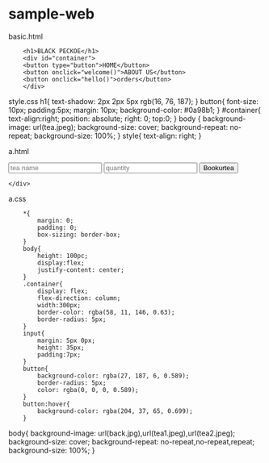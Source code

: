# sample-web
basic.html
<!DOCTYPE html>
<html lang="en">
<head>
    <link rel="stylesheet" href="style.css">
    <meta name="viewport" content="width=device-width, initial-scale=1.0">
    <title>Document</title>
    <script>
        function welcome(){
          window.open("https://blackpekoetea.com/franchise/");
        }
        function hello(){
            window.open("a.html");
        }
    </script>
</head>
<body>

        <h1>BLACK PECKOE</h1>
        <div id="container">
        <button type="button">HOME</button>
        <button onclick="welcome()">ABOUT US</button>
        <button onclick="hello()">orders</button>
        </div>

</body>
</html> 




style.css
h1{
  text-shadow: 2px 2px 5px rgb(16, 76, 187);
}
button{
  font-size: 10px;
  padding:5px;
  margin: 10px;
  background-color: #0a98b1;
}
#container{
  text-align:right;
  position: absolute;
  right: 0;
  top:0;
}
body {
  background-image: url(tea.jpeg);
  background-size: cover;
  background-repeat: no-repeat;
  background-size: 100%;
}
style{
  text-align: right;
}



a.html
<!DOCTYPE html>
<html lang="en">
<head>
    <meta charset="UTF-8">
    <meta name="viewport" content="width=device-width, initial-scale=1.0">
    <title>Document</title>
    <link rel="stylesheet" href="a.css">
    <script>
        function alert(){
            prompt("your orders willbe delivered soon!!")
        }
    </script>
</head>
<body>
    <div class="container">
        <input type="tea name"
        placeholder="tea name">
        <input type="quantity"
        placeholder="quantity">
        <button onclick="alert()">Bookurtea</button>

    </div>
</body>
</html>


a.css

        *{
            margin: 0;
            padding: 0;
            box-sizing: border-box;
        }
        body{
            height: 100pc;
            display:flex;
            justify-content: center;
        }
        .container{
            display: flex;
            flex-direction: column;
            width:300px;
            border-color: rgba(58, 11, 146, 0.63);
            border-radius: 5px;
        }
        input{
            margin: 5px 0px;
            height: 35px;
            padding:7px;
        }
        button{
            background-color: rgba(27, 187, 6, 0.589);
            border-radius: 5px;
            color: rgba(0, 0, 0, 0.589);
        }
        button:hover{
            background-color: rgba(204, 37, 65, 0.699);
        }
body{
    background-image: url(back.jpg),url(tea1.jpeg),url(tea2.jpeg);
    background-size: cover;
    background-repeat: no-repeat,no-repeat,repeat;
    background-size: 100%;
  }
    
